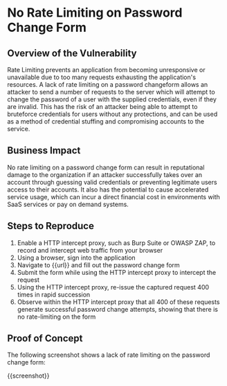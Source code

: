 # No Rate Limiting on Password Change Form

## Overview of the Vulnerability

Rate Limiting prevents an application from becoming unresponsive or unavailable due to too many requests exhausting the application's resources. A lack of rate limiting on a password changeform allows an attacker to send a number of requests to the server which will attempt to change the password of a user with the supplied credentials, even if they are invalid. This has the risk of an attacker being able to attempt to bruteforce credentials for users without any protections, and can be used as a method of credential stuffing and compromising accounts to the service.

## Business Impact

No rate limiting on a password change form can result in reputational damage to the organization if an attacker successfully takes over an account through guessing valid credentials or preventing legitimate users access to their accounts. It also has the potential to cause accelerated service usage, which can incur a direct financial cost in environments with SaaS services or pay on demand systems.

## Steps to Reproduce

1. Enable a HTTP intercept proxy, such as Burp Suite or OWASP ZAP, to record and intercept web traffic from your browser
1. Using a browser, sign into the application
1. Navigate to {{url}} and fill out the password change form
1. Submit the form while using the HTTP intercept proxy to intercept the request
1. Using the HTTP intercept proxy, re-issue the captured request 400 times in rapid succession
1. Observe within the HTTP intercept proxy that all 400 of these requests generate successful password change attempts, showing that there is no rate-limiting on the form

## Proof of Concept

The following screenshot shows a lack of rate limiting on the password change form:

{{screenshot}}
